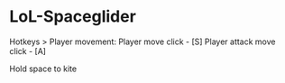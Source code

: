 # LoL-Spaceglider
Hotkeys > Player movement:
Player move click - [S]
Player attack move click - [A]

Hold space to kite
